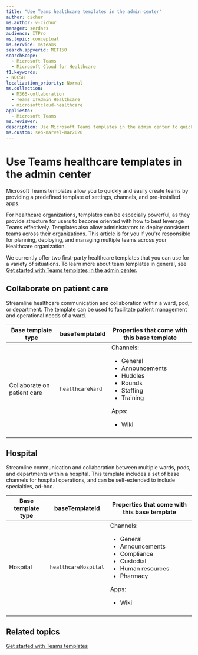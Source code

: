 ```yaml
---
title: "Use Teams healthcare templates in the admin center"
author: cichur
ms.author: v-cichur
manager: serdars
audience: ITPro
ms.topic: conceptual
ms.service: msteams
search.appverid: MET150
searchScope:
  - Microsoft Teams
  - Microsoft Cloud for Healthcare
f1.keywords:
- NOCSH
localization_priority: Normal
ms.collection: 
  - M365-collaboration
  - Teams_ITAdmin_Healthcare
  - microsoftcloud-healthcare
appliesto: 
  - Microsoft Teams
ms.reviewer: 
description: Use Microsoft Teams templates in the admin center to quickly and easily create teams by providing a predefined template of settings, channels, and apps.
ms.custom: seo-marvel-mar2020
---
```


# Use Teams healthcare templates in the admin center

Microsoft Teams templates allow you to quickly and easily create teams by providing a predefined template of settings, channels, and pre-installed apps.

For healthcare organizations, templates can be especially powerful, as they provide structure for users to become oriented with how to best leverage Teams effectively. Templates also allow administrators to deploy consistent teams across their organizations. This article is for you if you're responsible for planning, deploying, and managing multiple teams across your Healthcare organization.

We currently offer two first-party healthcare templates that you can use for a variety of situations. To learn more about team templates in general, see [Get started with Teams templates in the admin center](../../get-started-with-teams-templates-in-the-admin-console.md).

## Collaborate on patient care

 Streamline healthcare communication and collaboration within a ward, pod, or department. The template can be used to facilitate patient management and operational needs of a ward.

| Base template type |baseTemplateId| Properties that come with this base template |
| ------------------ |---|----------------------------------------------------- |
| Collaborate on patient care |`healthcareWard` | Channels:<ul><li>General</li><li>Announcements</li><li>Huddles</li><li>Rounds</li><li>Staffing</li><li>Training</li></ul> Apps: <ul><li>Wiki</li>|
||||

## Hospital

Streamline communication and collaboration between multiple wards, pods, and departments within a hospital. This template includes a set of base channels for hospital operations, and can be self-extended to include specialties, ad-hoc.

| Base template type |baseTemplateId | Properties that come with this base template |
| ------------------|-- |----------------------------------------------------- |
|Hospital|`healthcareHospital`|Channels: <ul><li>General<li>Announcements</li><li>Compliance</li><li>Custodial</li><li>Human resources</li><li>Pharmacy</li></ul> Apps: <ul><li>Wiki</li></ul>|
||||

## Related topics

[Get started with Teams templates](../../get-started-with-teams-templates-in-the-admin-console.md)
